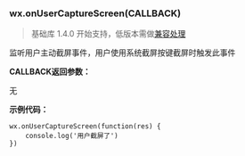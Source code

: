 <!-- https://mp.weixin.qq.com/debug/wxadoc/dev/api/onUserCaptureScreen.html -->

### wx.onUserCaptureScreen(CALLBACK)

> 基础库 1.4.0 开始支持，低版本需做[兼容处理](https://mp.weixin.qq.com/debug/wxadoc/dev/framework/compatibility.html)

监听用户主动截屏事件，用户使用系统截屏按键截屏时触发此事件

**CALLBACK返回参数：**

无

**示例代码：**

    wx.onUserCaptureScreen(function(res) {
        console.log('用户截屏了')
    })
